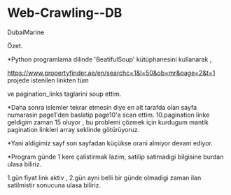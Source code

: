 # Web-Crawling--DB
DubaiMarine


Özet.

*Python programlama dilinde 'BeatifulSoup' kütüphanesini kullanarak   , 
 
https://www.propertyfinder.ae/en/searchc=1&l=50&ob=mr&page=2&t=1 projede istenilen linkten tüm <div>  ve  pagination_links taglarini  soup ettim.



*Daha sonra islemler tekrar etmesin diye en alt tarafda olan sayfa numarasin page1'den  baslatip page10'a scan ettim.
10.pagination linke geldigim zaman 15 oluyor , bu problemi çözmek için kurdugum mantik pagination linkleri array seklinde götürüyoruz.
 
*Yani aldigimiz sayf son sayfadan küçükse orani almiyor devam ediyor.

*Program günde 1 kere çalistirmak lazim, satilip satimadigi bilgisine burdan ulasa biliriz.

1.gün fiyat link aktiv , 2.gün ayni belli bir günde olmadigi zaman ilan satilmistir sonucuna ulasa biliriz.
